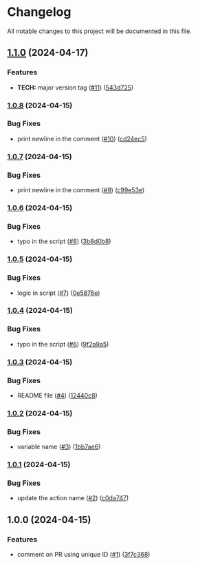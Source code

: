 # Changelog

All notable changes to this project will be documented in this file.

## [1.1.0](https://github.com/hey-car/action-pr-comment/compare/v1.0.8...v1.1.0) (2024-04-17)


### Features

* **TECH:** major version tag ([#11](https://github.com/hey-car/action-pr-comment/issues/11)) ([543d725](https://github.com/hey-car/action-pr-comment/commit/543d725c7eafb861901e064d5840934ec3a206ca))

### [1.0.8](https://github.com/hey-car/action-pr-comment/compare/v1.0.7...v1.0.8) (2024-04-15)


### Bug Fixes

* print newline in the comment ([#10](https://github.com/hey-car/action-pr-comment/issues/10)) ([cd24ec5](https://github.com/hey-car/action-pr-comment/commit/cd24ec5f4d4e936cffd903862d274af43a6fb641))

### [1.0.7](https://github.com/hey-car/action-pr-comment/compare/v1.0.6...v1.0.7) (2024-04-15)


### Bug Fixes

* print newline in the comment ([#9](https://github.com/hey-car/action-pr-comment/issues/9)) ([c99e53e](https://github.com/hey-car/action-pr-comment/commit/c99e53e8cf2f366334d3dc0cd8c7eab8b2716939))

### [1.0.6](https://github.com/hey-car/action-pr-comment/compare/v1.0.5...v1.0.6) (2024-04-15)


### Bug Fixes

* typo in the script ([#8](https://github.com/hey-car/action-pr-comment/issues/8)) ([3b8d0b8](https://github.com/hey-car/action-pr-comment/commit/3b8d0b88d713649b4efedb59855cf8473c65fd7e))

### [1.0.5](https://github.com/hey-car/action-pr-comment/compare/v1.0.4...v1.0.5) (2024-04-15)


### Bug Fixes

* logic in script ([#7](https://github.com/hey-car/action-pr-comment/issues/7)) ([0e5876e](https://github.com/hey-car/action-pr-comment/commit/0e5876e2d5b2d47571bb4df7bfda61894981302c))

### [1.0.4](https://github.com/hey-car/action-pr-comment/compare/v1.0.3...v1.0.4) (2024-04-15)


### Bug Fixes

* typo in the script ([#6](https://github.com/hey-car/action-pr-comment/issues/6)) ([9f2a9a5](https://github.com/hey-car/action-pr-comment/commit/9f2a9a5af70ec17494415e8c162c6f0f5b7791bb))

### [1.0.3](https://github.com/hey-car/action-pr-comment/compare/v1.0.2...v1.0.3) (2024-04-15)


### Bug Fixes

* README file ([#4](https://github.com/hey-car/action-pr-comment/issues/4)) ([12440c8](https://github.com/hey-car/action-pr-comment/commit/12440c8f81786d3cacec4cd71f82e7f9f021d142))

### [1.0.2](https://github.com/hey-car/action-pr-comment/compare/v1.0.1...v1.0.2) (2024-04-15)


### Bug Fixes

* variable name ([#3](https://github.com/hey-car/action-pr-comment/issues/3)) ([1bb7ae6](https://github.com/hey-car/action-pr-comment/commit/1bb7ae616baa6a31d99c84ac854c39d8ab4446df))

### [1.0.1](https://github.com/hey-car/action-pr-comment/compare/v1.0.0...v1.0.1) (2024-04-15)


### Bug Fixes

* update the action name ([#2](https://github.com/hey-car/action-pr-comment/issues/2)) ([c0da747](https://github.com/hey-car/action-pr-comment/commit/c0da747f392440adb2907560add544d917dda24d))

## 1.0.0 (2024-04-15)


### Features

* comment on PR using unique ID ([#1](https://github.com/hey-car/action-pr-comment/issues/1)) ([3f7c368](https://github.com/hey-car/action-pr-comment/commit/3f7c368816c31246c14ab555d30365e081bad828))
